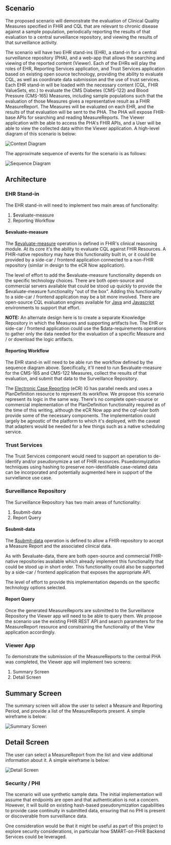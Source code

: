 
## Scenario

The proposed scenario will demonstrate the evaluation of Clinical Quality Measures specified in FHIR and CQL that are relevant to chronic disease against a sample population, periodically reporting the results of that evaluation to a central surveillance repository, and viewing the results of that surveillance activity.

The scenario will have two EHR stand-ins (EHR), a stand-in for a central surveillance repository (PHA), and a web-app that allows the searching and viewing of the reported content (Viewer). Each of the EHRs will play the roles of EHR, Reporting Services application, and Trust Services application based on existing open source technology, providing the ability to evaluate CQL, as well as coordinate data submission and the use of trust services. Each EHR stand-in will be loaded with the necessary content (CQL, FHIR ValueSets, etc.) to evaluate the CMS Diabetes (CMS-122) and Blood Pressure (CMS-165) Measures, including sample populations such that the evaluation of those Measures gives a representative result as a FHIR MeasureReport. The Measures will be evaluated on each EHR, and the results of that evaluation will be sent to the PHA. The PHA will expose FHIR-base APIs for searching and reading MeasureReports. The Viewer application with be able to access the PHA's FHIR APIs, and a User will be able to view the collected data within the Viewer application. A high-level diagram of this scenario is below:

![Context Diagram](context.png)

The approximate sequence of events for the scenario is as follows:

![Sequence Diagram](Surveillance_Workflow.png)

## Architecture

### EHR Stand-in

The EHR stand-in will need to implement two main areas of functionality:

1. $evaluate-measure
2. Reporting Workflow

#### $evaluate-measure

The [$evaluate-measure](https://hl7.org/fhir/R4/operation-measure-evaluate-measure.html) operation is defined in FHIR's clinical reasoning module. At its core it's the ability to evaluate CQL against FHIR Resources. A FHIR-native repository may have this functionality built in, or it could be provided by a side-car / frontend application connected to a non-FHIR repository (similar in design to the eCR Now application).

The level of effort to add the $evaluate-measure functionality depends on the specific technology choices. There are both open-source  and commercial servers available that could be stood up quickly to provide the $evaluate-measure functionality "out of the box". Adding this functionality to a side-car / frontend application may be a bit more involved. There are open-source CQL evaluation engines available for [Java](https://github.com/cqframework/clincal_quality_language) and [Javascript](https://github.com/cqframework/cql-execution) environments to support that effort.

**NOTE:** An alternate design here is to create a separate Knowledge Repository in which the Measures and supporting artifacts live. The EHR or side-car / frontend application could use the $data-requirements operations to gather only the data needed for the evaluation of a specific Measure and / or download the logic artifacts.

#### Reporting Workflow

The EHR stand-in will need to be able run the workflow defined by the sequence diagram above. Specifically, it'll need to run $evaluate-measure for the CMS-165 and CMS-122 Measures, collect the results of that evaluation, and submit that data to the Surveillance Repository.

The [Electronic Case Reporting](https://hl7.org/fhir/us/ecr/) (eCR) IG has parallel needs and uses a PlanDefinition resource to represent its workflow. We propose this scenario represent its logic in the same way. There's no complete open-source or commercial implementation of the PlanDefinition functionality required as of the time of this writing, although the eCR Now app and the cqf-ruler both provide some of the necessary components. The implementation could largely be agnostic of the platform to which it's deployed, with the caveat that adapters would be needed for a few things such as a native scheduling service.

### Trust Services

The Trust Services component would need to support an operation to de-identify and/or pseudonymize a set of FHIR resources. Psuedonmyization techniques using hashing to preserve non-identifiable case-related data can be incorporated and potentially augmented here in support of the surviellance use case.

### Surveillance Repository

The Surveillance Repository has two main areas of functionality:

1. $submit-data
2. Report Query

#### $submit-data

The [$submit-data](https://hl7.org/fhir/R4/measure-operation-submit-data.html) operation is defined to allow a FHIR-repository to accept a Measure Report and the associated clinical data.

As with $evaluate-data, there are both open-source and commercial FHIR-native repositories available which already implement this functionality that could be stood up in short order. This functionality could also be supported by a side-car / frontend application that exposes the appropriate API.

The level of effort to provide this implementation depends on the specific technology options selected.

#### Report Query

Once the generated MeasureReports are submitted to the Surveillance Repository the Viewer app will need to be able to query them. We propose the scenario use the existing FHIR REST API and search parameters for the MeasureReport resource and constraining the functionality of the View application accordingly.

### Viewer App

To demonstrate the submission of the MeasureReports to the central PHA was completed, the Viewer app will implement two screens:

1. Summary Screen
2. Detail Screen

## Summary Screen

The summary screen will allow the user to select a Measure and Reporting Period, and provide a list of the MeasureReports present. A simple wireframe is below:

![Summary Screen](summary-view.png)

## Detail Screen

The user can select a MeasureReport from the list and view additional information about it. A simple wireframe is below:

![Detail Screen](detail.png)

### Security / PHI

The scenario will use synthetic sample data. The initial implementation will assume that endpoints are open and that authentication is not a concern. However, it will build on existing hash-based pseudonymization capabilities to provide case continuity in submitted data, ensuring that no PHI is present or discoverable from surveillance data.

One consideration would be that it might be useful as part of this project to explore security considerations, in particular how SMART-on-FHIR Backend Services could be leveraged.

